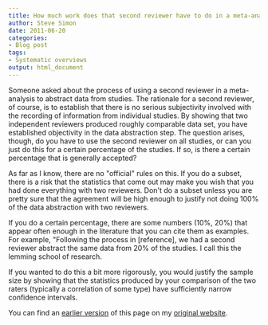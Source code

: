 ```yaml
---
title: How much work does that second reviewer have to do in a meta-analysis
author: Steve Simon
date: 2011-06-20
categories:
- Blog post
tags:
- Systematic overviews
output: html_document
---
```


Someone asked about the process of using a second reviewer in a meta-analysis to abstract data from studies. The rationale for a second reviewer, of course, is to establish that there is no serious subjectivity involved with the recording of information from individual studies. By showing that two independent reviewers produced roughly comparable data set, you have established objectivity in the data abstraction step. The question arises, though, do you have to use the second reviewer on all studies, or can you just do this for a certain percentage of the studies. If so, is there a certain percentage that is generally accepted?

<!---More--->

As far as I know, there are no "official" rules on this. If you do a subset, there is a risk that the statistics that come out may make you wish that you had done everything with two reviewers. Don't do a subset unless you are pretty sure that the agreement will be high enough to justify not doing 100% of the data abstraction with two reviewers.

If you do a certain percentage, there are some numbers (10%, 20%) that appear often enough in the literature that you can cite them as examples. For example, "Following the process in [reference], we had a second reviewer abstract the same data from 20% of the studies. I call this the lemming school of research.

If you wanted to do this a bit more rigorously, you would justify the sample size by showing that the statistics produced by your comparison of the two raters (typically a correlation of some type) have sufficiently narrow confidence intervals.

You can find an [earlier version][sim1] of this page on my [original website][sim2].

[sim1]: http://www.pmean.com/11/SecondReviewer.html
[sim2]: http://www.pmean.com/original_site.html 
